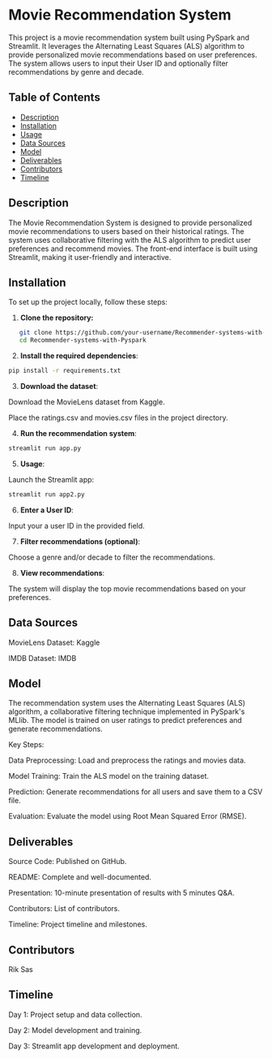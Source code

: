 # Movie Recommendation System

This project is a movie recommendation system built using PySpark and Streamlit. It leverages the Alternating Least Squares (ALS) algorithm to provide personalized movie recommendations based on user preferences. The system allows users to input their User ID and optionally filter recommendations by genre and decade.

## Table of Contents

- [Description](#description)
- [Installation](#installation)
- [Usage](#usage)
- [Data Sources](#data-sources)
- [Model](#model)
- [Deliverables](#deliverables)
- [Contributors](#contributors)
- [Timeline](#timeline)

## Description

The Movie Recommendation System is designed to provide personalized movie recommendations to users based on their historical ratings. The system uses collaborative filtering with the ALS algorithm to predict user preferences and recommend movies. The front-end interface is built using Streamlit, making it user-friendly and interactive.

## Installation

To set up the project locally, follow these steps:

1. **Clone the repository:**

```bash
   git clone https://github.com/your-username/Recommender-systems-with-Pyspark.git
   cd Recommender-systems-with-Pyspark
```

2. **Install the required dependencies**:

```bash
pip install -r requirements.txt
```

3. **Download the dataset**:

Download the MovieLens dataset from Kaggle.

Place the ratings.csv and movies.csv files in the project directory.

4. **Run the recommendation system**:

```bash
streamlit run app.py
```

5. **Usage**:

Launch the Streamlit app:

```bash
streamlit run app2.py
```

6. **Enter a User ID**:

Input your a user ID in the provided field.

7. **Filter recommendations (optional)**:

Choose a genre and/or decade to filter the recommendations.

8. **View recommendations**:

The system will display the top movie recommendations based on your preferences.

## Data Sources

MovieLens Dataset: Kaggle

IMDB Dataset: IMDB

## Model

The recommendation system uses the Alternating Least Squares (ALS) algorithm, a collaborative filtering technique implemented in PySpark's MLlib. The model is trained on user ratings to predict preferences and generate recommendations.

Key Steps:

Data Preprocessing: Load and preprocess the ratings and movies data.

Model Training: Train the ALS model on the training dataset.

Prediction: Generate recommendations for all users and save them to a CSV file.

Evaluation: Evaluate the model using Root Mean Squared Error (RMSE).

## Deliverables

Source Code: Published on GitHub.

README: Complete and well-documented.

Presentation: 10-minute presentation of results with 5 minutes Q&A.

Contributors: List of contributors.

Timeline: Project timeline and milestones.

## Contributors

Rik Sas

## Timeline

Day 1: Project setup and data collection.

Day 2: Model development and training.

Day 3: Streamlit app development and deployment.
